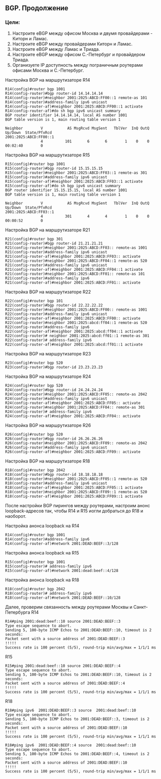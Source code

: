 ## BGP. Продолжение

### Цели:
1) Настроите eBGP между офисом Москва и двумя провайдерами - Киторн и Ламас.
2) Настроите eBGP между провайдерами Киторн и Ламас.
3) Настроите eBGP между Ламас и Триада.
4) Настроите eBGP между офисом С.-Петербург и провайдером Триада.
5) Организуете IP доступность между пограничным роутерами офисами Москва и С.-Петербург.

Настройка BGP на маршрутизаторе R14
```
R14(config)#router bgp 1001
R14(config-router)#bgp router-id 14.14.14.14
R14(config-router)#neighbor 2001:2025:ABCD:FF00::1 remote-as 101
R14(config-router)#address-family ipv6 unicast
R14(config-router-af)#neighbor 2001:2025:ABCD:FF00::1 activate 
R14(config-router-af)#do sh bgp ipv6 unicast summary
BGP router identifier 14.14.14.14, local AS number 1001
BGP table version is 1, main routing table version 1

Neighbor        V           AS MsgRcvd MsgSent   TblVer  InQ OutQ Up/Down  State/PfxRcd
2001:2025:ABCD:FF00::1
                4          101       6       6        1    0    0 00:02:40        0
```

Настройка BGP на маршрутизаторе R15
```
R15(config)#router bgp 1001
R15(config-router)#bgp router-id 15.15.15.15
R15(config-router)#neighbor 2001:2025:ABCD:FF03::1 remote-as 301
R15(config-router)#address-family ipv6 unicast
R15(config-router-af)#neighbor 2001:2025:ABCD:FF03::1 activate 
R15(config-router-af)#do sh bgp ipv6 unicast summary
BGP router identifier 15.15.15.15, local AS number 1001
BGP table version is 1, main routing table version 1

Neighbor        V           AS MsgRcvd MsgSent   TblVer  InQ OutQ Up/Down  State/PfxRcd
2001:2025:ABCD:FF03::1
                4          301       4       4        1    0    0 00:00:52        0
```

Настройка BGP на маршрутизаторе R21
```
R21(config)#router bgp 301
R21(config-router)#bgp router-id 21.21.21.21
R21(config-router)#neighbor 2001:2025:ABCD:FF03:: remote-as 1001
R21(config-router)#address-family ipv6 unicast
R21(config-router-af)#neighbor 2001:2025:ABCD:FF03:: activate 
R21(config-router)#neighbor 2001:2025:ABCD:FF04::1 remote-as 520
R21(config-router)#address-family ipv6 unicast                  
R21(config-router-af)#neighbor 2001:2025:ABCD:FF04::1 activate 
R21(config-router)#neighbor 2001:2025:ABCD:FF01:: remote-as 101
R21(config-router)#address-family ipv6
R21(config-router-af)#neighbor 2001:2025:ABCD:FF01:: activate
```

Настройка BGP на маршрутизаторе R22
```
R22(config)#router bgp 101
R22(config-router)#bgp router-id 22.22.22.22
R22(config-router)#neighbor 2001:2025:ABCD:FF00:: remote-as 1001
R22(config-router)#address-family ipv6 unicast
R22(config-router-af)#neighbor 2001:2025:ABCD:FF00:: activate 
R22(config-router)#neighbor 2001:2025:abcd:ff04::1 remote-as 520
R22(config-router)#address-family ipv6 
R22(config-router-af)#neighbor 2001:2025:abcd:ff04::1 activate 
R22(config-router)# neighbor 2001:2025:abcd:ff01::1 remote-as 301
R22(config-router)# address-family ipv6
R22(config-router-af)#neighbor 2001:2025:abcd:ff01::1 activate
```
Настройка BGP на маршрутизаторе R23
```
R23(config)#router bgp 520
R23(config-router)#bgp router-id 23.23.23.23

```

Настройка BGP на маршрутизаторе R24
```
R24(config)#router bgp 520
R24(config-router)#bgp router-id 24.24.24.24
R24(config-router)#neighbor 2001:2025:ABCD:FF05:: remote-as 2042
R24(config-router)#address-family ipv6 unicast
R24(config-router-af)#neighbor 2001:2025:ABCD:FF05:: activate
R24(config-router)#neighbor 2001:2025:ABCD:FF04:: remote-as 301
R24(config-router)# address-family ipv6
R24(config-router-af)#neighbor 2001:2025:ABCD:FF04:: activate

```

Настройка BGP на маршрутизаторе R26
```
R26(config)#router bgp 520
R26(config-router)#bgp router-id 26.26.26.26
R26(config-router)#neighbor 2001:2025:ABCD:FF09:: remote-as 2042
R26(config-router)#address-family ipv6 unicast
R26(config-router-af)#neighbor 2001:2025:ABCD:FF09:: activate
```

Настройка BGP на маршрутизаторе R18
```
R18(config)#router bgp 2042
R18(config-router)#bgp router-id 18.18.18.18
R18(config-router)#neighbor 2001:2025:ABCD:FF05::1 remote-as 520
R18(config-router)#address-family ipv6 unicast
R18(config-router-af)#neighbor 2001:2025:ABCD:FF05::1 activate 
R18(config-router)#neighbor 2001:2025:ABCD:FF09::1 remote-as 520
R18(config-router-af)#neighbor 2001:2025:ABCD:FF09::1 activate 
```

После настройки BGP пирингов между роутерами, настроим анонс loopback-адресов так, чтобы R14 и R15 иогли добраться до R18 и наоборот. 

Настройка анонса loopback на R14
```
R14(config)#router bgp 1001
R14(config-router)#address-family ipv6
R14(config-router-af)#network 2001:DEAD:BEEF::3/128
```

Настройка анонса loopback на R15
```
R15(config)#router bgp 1001
R15(config-router)# address-family ipv6
R15(config-router-af)#network 2001:dead:beef::4/128
```

Настройка анонса loopback на R18
```
R18(config)#router bgp 2042
R18(config-router)# address-family ipv6
R18(config-router-af)#network 2001:DEAD:BEEF::10/128
```

Далее, проверим связанность между роутерами Москвы и Санкт-Петербурга
R14
```
R14#ping 2001:dead:beef::10 source 2001:DEAD:BEEF::3
Type escape sequence to abort.
Sending 5, 100-byte ICMP Echos to 2001:DEAD:BEEF::10, timeout is 2 seconds:
Packet sent with a source address of 2001:DEAD:BEEF::3
!!!!!
Success rate is 100 percent (5/5), round-trip min/avg/max = 1/1/1 ms
```

R15
```
R15#ping 2001:dead:beef::10 source 2001:DEAD:BEEF::4
Type escape sequence to abort.
Sending 5, 100-byte ICMP Echos to 2001:DEAD:BEEF::10, timeout is 2 seconds:
Packet sent with a source address of 2001:DEAD:BEEF::4
!!!!!
Success rate is 100 percent (5/5), round-trip min/avg/max = 1/1/1 ms
```

R18
```
R18#ping ipv6  2001:DEAD:BEEF::3 source  2001:dead:beef::10
Type escape sequence to abort.
Sending 5, 100-byte ICMP Echos to 2001:DEAD:BEEF::3, timeout is 2 seconds:
Packet sent with a source address of 2001:DEAD:BEEF::10
!!!!!
Success rate is 100 percent (5/5), round-trip min/avg/max = 1/1/1 ms

R18#ping ipv6  2001:DEAD:BEEF::4 source  2001:dead:beef::10
Type escape sequence to abort.
Sending 5, 100-byte ICMP Echos to 2001:DEAD:BEEF::4, timeout is 2 seconds:
Packet sent with a source address of 2001:DEAD:BEEF::10
!!!!!
Success rate is 100 percent (5/5), round-trip min/avg/max = 1/1/1 ms
```